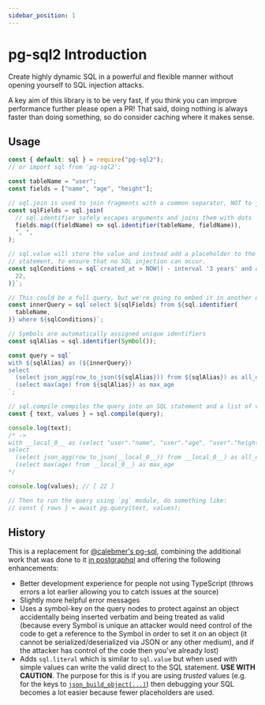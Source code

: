 ```yaml
---
sidebar_position: 1
---
```


# pg-sql2 Introduction

Create highly dynamic SQL in a powerful and flexible manner without opening yourself to SQL injection attacks.

A key aim of this library is to be very fast, if you think you can improve performance further please open a PR!
That said, doing nothing is always faster than doing something, so do consider caching where it makes sense.

## Usage

```js
const { default: sql } = require("pg-sql2");
// or import sql from 'pg-sql2';

const tableName = "user";
const fields = ["name", "age", "height"];

// sql.join is used to join fragments with a common separator, NOT to join tables!
const sqlFields = sql.join(
  // sql.identifier safely escapes arguments and joins them with dots
  fields.map((fieldName) => sql.identifier(tableName, fieldName)),
  ", ",
);

// sql.value will store the value and instead add a placeholder to the SQL
// statement, to ensure that no SQL injection can occur.
const sqlConditions = sql`created_at > NOW() - interval '3 years' and age > ${sql.value(
  22,
)}`;

// This could be a full query, but we're going to embed it in another query safely
const innerQuery = sql`select ${sqlFields} from ${sql.identifier(
  tableName,
)} where ${sqlConditions}`;

// Symbols are automatically assigned unique identifiers
const sqlAlias = sql.identifier(Symbol());

const query = sql`
with ${sqlAlias} as (${innerQuery})
select
  (select json_agg(row_to_json(${sqlAlias})) from ${sqlAlias}) as all_data,
  (select max(age) from ${sqlAlias}) as max_age
`;

// sql.compile compiles the query into an SQL statement and a list of values
const { text, values } = sql.compile(query);

console.log(text);
/* ->
with __local_0__ as (select "user"."name", "user"."age", "user"."height" from "user" where created_at > NOW() - interval '3 years' and age > $1)
select
  (select json_agg(row_to_json(__local_0__)) from __local_0__) as all_data,
  (select max(age) from __local_0__) as max_age
*/

console.log(values); // [ 22 ]

// Then to run the query using `pg` module, do something like:
// const { rows } = await pg.query(text, values);
```

## History

This is a replacement for [@calebmer's pg-sql](https://www.npmjs.com/package/pg-sql), combining the additional work that was done to it [in postgraphql](https://github.com/postgraphql/postgraphql/blob/9c36d7e9b9ad74e665de18964fd2554f9f639903/src/postgres/utils/sql.ts) and offering the following enhancements:

- Better development experience for people not using TypeScript (throws errors a lot earlier allowing you to catch issues at the source)
- Slightly more helpful error messages
- Uses a symbol-key on the query nodes to protect against an object accidentally being inserted verbatim and being treated as valid (because every Symbol is unique an attacker would need control of the code to get a reference to the Symbol in order to set it on an object (it cannot be serialized/deserialized via JSON or any other medium), and if the attacker has control of the code then you've already lost)
- Adds `sql.literal` which is similar to `sql.value` but when used with simple values can write the valid direct to the SQL statement. **USE WITH CAUTION**. The purpose for this is if you are using _trusted_ values (e.g. for the keys to [`json_build_object(...)`](https://www.postgresql.org/docs/9.6/static/functions-json.html)) then debugging your SQL becomes a lot easier because fewer placeholders are used.
